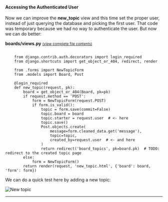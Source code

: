 #### Accessing the Authenticated User

Now we can improve the **new_topic** view and this time set the proper user, instead of just querying the database and picking the first user. That code was temporary because we had no way to authenticate the user. But now we can do better:

**boards/views.py** <small>[(view complete file contents)](https://gist.github.com/vitorfs/483936caca4618dc275545ad2dfbef24#file-views-py-L19)</small>

```

    from django.contrib.auth.decorators import login_required
    from django.shortcuts import get_object_or_404, redirect, render

    from .forms import NewTopicForm
    from .models import Board, Post

    @login_required
    def new_topic(request, pk):
        board = get_object_or_404(Board, pk=pk)
        if request.method == 'POST':
            form = NewTopicForm(request.POST)
            if form.is_valid():
                topic = form.save(commit=False)
                topic.board = board
                topic.starter = request.user  # <- here
                topic.save()
                Post.objects.create(
                    message=form.cleaned_data.get('message'),
                    topic=topic,
                    created_by=request.user  # <- and here
                )
                return redirect('board_topics', pk=board.pk)  # TODO: redirect to the created topic page
        else:
            form = NewTopicForm()
        return render(request, 'new_topic.html', {'board': board, 'form': form})

```

We can do a quick test here by adding a new topic:

![New topic](https://simpleisbetterthancomplex.com/media/series/beginners-guide/1.11/part-5/topics-2.png)

* * *